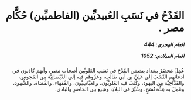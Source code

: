 <h1 dir="rtl">القَدْحُ في نَسَبِ العُبيديِّين (الفاطميِّين) حُكَّام مصر .</h1>

<h5 dir="rtl">العام الهجري:  444

العام الميلادي: 1052

</h5>

<p dir="rtl">عُمِلَ مَحضَرٌ ببغداد يتضمن القَدْحَ في نَسَبِ العَلويِّين أصحاب مصر، وأنهم كاذبون في ادعائهِم النَّسَبَ إلى عَلِيِّ بن أبي طالبٍ، وعَزُوهُم فيه إلى الدَّيْصانِيَّة مِن المَجوس، والقَدَّاحِيَّة مِن اليهود، وكَتَبَ فيه العَلويُّون، والعبَّاسِيُّون، والفُقهاء، والقُضاة، والشُّهود، وعُمِلَ به عِدُّة نُسَخٍ، وسُيِّرَ في البِلادِ، وشِيعَ بين الحاضرِ والبادي.</p></br>

